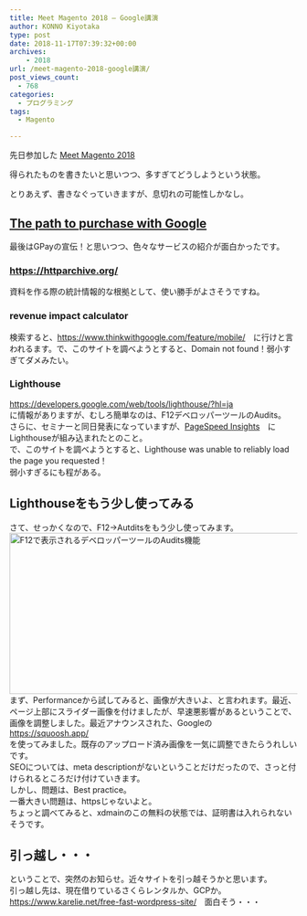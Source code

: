 ```yaml
---
title: Meet Magento 2018 – Google講演
author: KONNO Kiyotaka
type: post
date: 2018-11-17T07:39:32+00:00
archives:
    - 2018
url: /meet-magento-2018-google講演/
post_views_count:
  - 768
categories:
  - プログラミング
tags:
  - Magento

---
```

<div class="cl-preview-section">
  <p>
    先日参加した <a href="https://jp.meet-magento.com/meet-magento-2018/" target="_blank" rel="noopener">Meet Magento 2018</a>
  </p>
  
  <p>
    得られたものを書きたいと思いつつ、多すぎてどうしようという状態。
  </p>
</div>

<div class="cl-preview-section">
  <p>
    とりあえず、書きなぐっていきますが、息切れの可能性しかなし。
  </p>
</div>

<div class="cl-preview-section">
  <h2 id="the-path-to-purchase-with-google">
    <a href="https://jp.meet-magento.com/presentation/the-state-of-progressive-web-apps/" target="_blank" rel="noopener">The path to purchase with Google</a>
  </h2>
</div>

<div class="cl-preview-section">
  <p>
    最後はGPayの宣伝！と思いつつ、色々なサービスの紹介が面白かったです。
  </p>
</div>

<div class="cl-preview-section">
  <h3 id="httpshttparchive.org">
    <a href="https://httparchive.org/" target="_blank" rel="noopener">https://httparchive.org/</a>
  </h3>
</div>

<div class="cl-preview-section">
  <p>
    資料を作る際の統計情報的な根拠として、使い勝手がよさそうですね。
  </p>
</div>

<div class="cl-preview-section">
  <h3 id="revenue-impact-calculator">
    revenue impact calculator
  </h3>
</div>

<div class="cl-preview-section">
  <p>
    検索すると、<a href="https://www.thinkwithgoogle.com/feature/mobile/" target="_blank" rel="noopener">https://www.thinkwithgoogle.com/feature/mobile/</a>　に行けと言われるます。で、このサイトを調べようとすると、Domain not found！弱小すぎてダメみたい。
  </p>
</div>

<div class="cl-preview-section">
  <h3 id="lighthouse">
    Lighthouse
  </h3>
</div>

<div class="cl-preview-section">
  <p>
    <a href="https://developers.google.com/web/tools/lighthouse/?hl=ja" target="_blank" rel="noopener">https://developers.google.com/web/tools/lighthouse/?hl=ja</a><br /> に情報がありますが、むしろ簡単なのは、F12デベロッパーツールのAudits。<br /> さらに、セミナーと同日発表になっていますが、<a href="https://developers.google.com/speed/pagespeed/insights/" target="_blank" rel="noopener">PageSpeed Insights</a>　にLighthouseが組み込まれたとのこと。<br /> で、このサイトを調べようとすると、Lighthouse was unable to reliably load the page you requested！<br /> 弱小すぎるにも程がある。
  </p>
</div>

<div class="cl-preview-section">
  <h2 id="lighthouseをもう少し使ってみる">
    Lighthouseをもう少し使ってみる
  </h2>
</div>

<div class="cl-preview-section">
  <p>
    さて、せっかくなので、F12→Autditsをもう少し使ってみます。<br /> <img class="alignnone" src="https://lh3.googleusercontent.com/rGEsiBJ-BZmoz0rTgUSLTTrS-NDoeKPYlCHjLTA1DS1KpIrNcOEOvI5kzQC3XD1DVqpD998nxt6s" alt="F12で表示されるデベロッパーツールのAudits機能" width="512" height="282" /><br /> まず、Performanceから試してみると、画像が大きいよ、と言われます。最近、ページ上部にスライダー画像を付けましたが、早速悪影響があるということで、画像を調整しました。最近アナウンスされた、Googleの<br /> <a href="https://squoosh.app/" target="_blank" rel="noopener">https://squoosh.app/</a><br /> を使ってみました。既存のアップロード済み画像を一気に調整できたらうれしいです。<br /> SEOについては、meta descriptionがないということだけだったので、さっと付けられるところだけ付けていきます。<br /> しかし、問題は、Best practice。<br /> 一番大きい問題は、httpsじゃないよと。<br /> ちょっと調べてみると、xdmainのこの無料の状態では、証明書は入れられないそうです。
  </p>
</div>

<div class="cl-preview-section">
  <h2 id="引っ越し・・・">
    引っ越し・・・
  </h2>
</div>

<div class="cl-preview-section">
  <p>
    ということで、突然のお知らせ。近々サイトを引っ越そうかと思います。<br /> 引っ越し先は、現在借りているさくらレンタルか、GCPか。<a href="https://www.karelie.net/free-fast-wordpress-site/" target="_blank" rel="noopener">https://www.karelie.net/free-fast-wordpress-site/</a>　面白そう・・・
  </p>
  
  <p>
    &nbsp;
  </p>
</div>